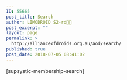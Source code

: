 ```yaml
---
ID: 55665
post_title: Search
author: LIMODROID S2-rd🔭🔬
post_excerpt: ""
layout: page
permalink: >
  http://allianceofdroids.org.au/aod/search/
published: true
post_date: 2018-07-05 08:41:02
---
```

[supsystic-membership-search]